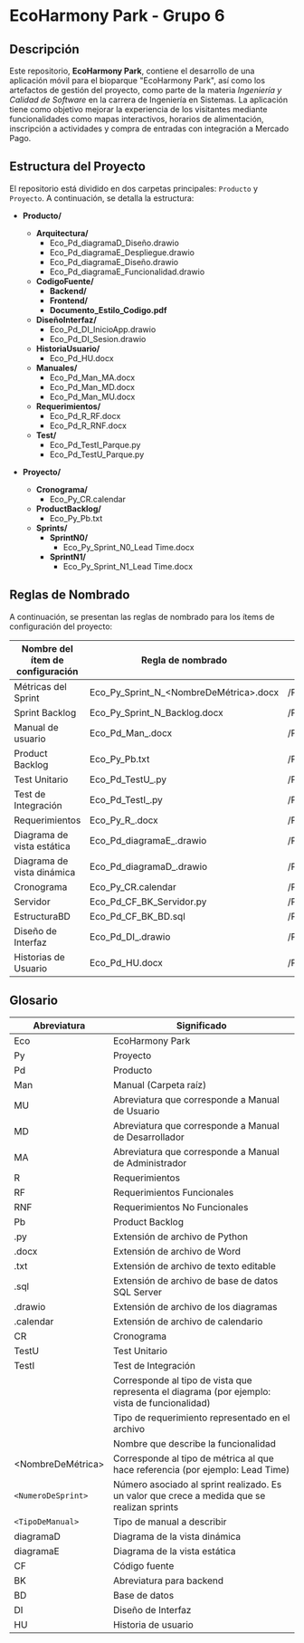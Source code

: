 # EcoHarmony Park - Grupo 6
## Descripción

Este repositorio, **EcoHarmony Park**, contiene el desarrollo de una aplicación móvil para el bioparque "EcoHarmony Park", así como los artefactos de gestión del proyecto, como parte de la materia *Ingeniería y Calidad de Software* en la carrera de Ingeniería en Sistemas. La aplicación tiene como objetivo mejorar la experiencia de los visitantes mediante funcionalidades como mapas interactivos, horarios de alimentación, inscripción a actividades y compra de entradas con integración a Mercado Pago.

## Estructura del Proyecto

El repositorio está dividido en dos carpetas principales: `Producto` y `Proyecto`. A continuación, se detalla la estructura:

- **Producto/**  
  - **Arquitectura/**  
    - Eco_Pd_diagramaD_Diseño.drawio  
    - Eco_Pd_diagramaE_Despliegue.drawio  
    - Eco_Pd_diagramaE_Diseño.drawio  
    - Eco_Pd_diagramaE_Funcionalidad.drawio  
  - **CodigoFuente/**  
    - **Backend/**  
    - **Frontend/**
    - **Documento_Estilo_Codigo.pdf**  
  - **DiseñoInterfaz/**  
    - Eco_Pd_DI_InicioApp.drawio  
    - Eco_Pd_DI_Sesion.drawio  
  - **HistoriaUsuario/**  
    - Eco_Pd_HU.docx  
  - **Manuales/**  
    - Eco_Pd_Man_MA.docx  
    - Eco_Pd_Man_MD.docx  
    - Eco_Pd_Man_MU.docx  
  - **Requerimientos/**  
    - Eco_Pd_R_RF.docx  
    - Eco_Pd_R_RNF.docx  
  - **Test/**  
    - Eco_Pd_TestI_Parque.py  
    - Eco_Pd_TestU_Parque.py  

- **Proyecto/**  
  - **Cronograma/**  
    - Eco_Py_CR.calendar  
  - **ProductBacklog/**  
    - Eco_Py_Pb.txt  
  - **Sprints/**  
    - **SprintN0/**  
      - Eco_Py_Sprint_N0_Lead Time.docx  
    - **SprintN1/**  
      - Eco_Py_Sprint_N1_Lead Time.docx  

## Reglas de Nombrado

A continuación, se presentan las reglas de nombrado para los ítems de configuración del proyecto:

| **Nombre del ítem de configuración** | **Regla de nombrado**                              | **Ubicación**                     |
|--------------------------------------|---------------------------------------------------|-----------------------------------|
| Métricas del Sprint                 | Eco_Py_Sprint_N<NumeroDeSprint>_<NombreDeMétrica>.docx | /Proyecto/Sprint/Sprint_N#/       |
| Sprint Backlog                      | Eco_Py_Sprint_N<NumeroDeSprint>_Backlog.docx     | /Proyecto/Sprint/Sprint_N#/       |
| Manual de usuario                   | Eco_Pd_Man_<TipoDeManual>.docx                  | /Producto/Manuales                |
| Product Backlog                     | Eco_Py_Pb.txt                                   | /Proyecto/ProductBacklog          |
| Test Unitario                       | Eco_Pd_TestU_<NombreDescriptivo>.py             | /Producto/Test                    |
| Test de Integración                 | Eco_Pd_TestI_<NombreDescriptivo>.py             | /Producto/Test                    |
| Requerimientos                      | Eco_Py_R_<TipoDeRequerimiento>.docx            | /Producto/Requerimientos          |
| Diagrama de vista estática          | Eco_Pd_diagramaE_<TipoDeVista>.drawio           | /Producto/Arquitectura            |
| Diagrama de vista dinámica          | Eco_Pd_diagramaD_<TipoDeVista>.drawio           | /Producto/Arquitectura            |
| Cronograma                          | Eco_Py_CR.calendar                              | /Proyecto/Cronograma              |
| Servidor                            | Eco_Pd_CF_BK_Servidor.py                        | /Producto/CodigoFuente/Backend    |
| EstructuraBD                        | Eco_Pd_CF_BK_BD.sql                             | /Producto/CodigoFuente/Backend    |
| Diseño de Interfaz                  | Eco_Pd_DI_<NombreDescriptivo>.drawio            | /Producto/DiseñoInterfaz          |
| Historias de Usuario                | Eco_Pd_HU.docx                                  | /Producto/HistoriaUsuario         |

## Glosario

| **Abreviatura**         | **Significado**                                      |
|-------------------------|------------------------------------------------------|
| Eco                     | EcoHarmony Park                                      |
| Py                      | Proyecto                                             |
| Pd                      | Producto                                             |
| Man                     | Manual (Carpeta raíz)                                |
| MU                      | Abreviatura que corresponde a Manual de Usuario      |
| MD                      | Abreviatura que corresponde a Manual de Desarrollador|
| MA                      | Abreviatura que corresponde a Manual de Administrador|
| R                       | Requerimientos                                       |
| RF                      | Requerimientos Funcionales                           |
| RNF                     | Requerimientos No Funcionales                        |
| Pb                      | Product Backlog                                      |
| .py                     | Extensión de archivo de Python                       |
| .docx                   | Extensión de archivo de Word                         |
| .txt                    | Extensión de archivo de texto editable               |
| .sql                    | Extensión de archivo de base de datos SQL Server     |
| .drawio                 | Extensión de archivo de los diagramas                |
| .calendar               | Extensión de archivo de calendario                   |
| CR                      | Cronograma                                           |
| TestU                   | Test Unitario                                        |
| TestI                   | Test de Integración                                  |
| <TipoDeVista>           | Corresponde al tipo de vista que representa el diagrama (por ejemplo: vista de funcionalidad) |
| <TipoDeRequerimiento>   | Tipo de requerimiento representado en el archivo     |
| <NombreDescriptivo>     | Nombre que describe la funcionalidad                 |
| <NombreDeMétrica>       | Corresponde al tipo de métrica al que hace referencia (por ejemplo: Lead Time) |
| `<NumeroDeSprint>`        | Número asociado al sprint realizado. Es un valor que crece a medida que se realizan sprints |
| `<TipoDeManual>`        | Tipo de manual a describir                           |
| diagramaD               | Diagrama de la vista dinámica                        |
| diagramaE               | Diagrama de la vista estática                        |
| CF                      | Código fuente                                        |
| BK                      | Abreviatura para backend                             |
| BD                      | Base de datos                                        |
| DI                      | Diseño de Interfaz                                   |
| HU                      | Historia de usuario                                  |
